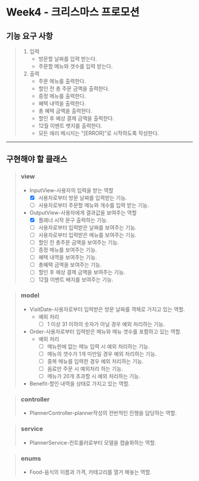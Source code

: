 # Week4 - 크리스마스 프로모션

## 기능 요구 사항

> 1. 입력
>    + 방문할 날짜를 입력 받는다.
>    + 주문할 메뉴와 갯수를 입력 받는다.
> 2. 출력
>    + 주문 메뉴를 출력한다.
>    + 할인 전 총 주문 금액을 출력한다.
>    + 증정 메뉴를 출력한다.
>    + 혜택 내역을 출력한다.
>    + 총 혜택 금액을 출력한다.
>    + 할인 후 예상 결제 금액을 출력한다.
>    + 12월 이벤트 뱃지를 출력한다.
>    + 모든 에러 메시지는 "[ERROR]"로 시작하도록 작성한다.
---

## 구현해야 할 클래스

> ### view
> + InputView-사용자의 입력을 받는 역할
>   + [X] 사용자로부터 방문 날짜를 입력받는 기능.
>   + [ ] 사용자로부터 주문할 메뉴와 개수를 입력 받는 기능.
> + OutputView-사용자에게 결과값을 보여주는 역할
>   + [X] 플래너 시작 문구 출력하는 기능.
>   + [ ] 사용자로부터 입력받은 날짜를 보여주는 기능.
>   + [ ] 사용자로부터 입력받은 메뉴를 보여주는 기능.
>   + [ ] 할인 전 총주문 금액을 보여주는 기능.
>   + [ ] 증정 메뉴를 보여주는 기능.
>   + [ ] 혜택 내역을 보여주는 기능.
>   + [ ] 총혜택 금액을 보여주는 기능.
>   + [ ] 할인 후 예상 결제 금액을 보여주는 기능.
>   + [ ] 12월 이벤트 배지를 보여주는 기능.

> ### model
> + VisitDate-사용자로부터 입력받은 방문 날짜를 객체로 가지고 있는 역할.
>   + 예외 처리
>     + [ ] 1 이상 31 이하의 숫자가 아닐 경우 예외 처리하는 기능.
> + Order-사용자로부터 입력받은 메뉴와 메뉴 갯수를 포함하고 있는 역할.
>   + 예외 처리
>     + [ ] 메뉴판에 없는 메뉴 입력 시 예외 처리하는 기능.
>     + [ ] 메뉴의 갯수가 1개 미만일 경우 예외 처리하는 기능.
>     + [ ] 중복 메뉴를 입력한 경우 예외 처리하는 기능.
>     + [ ] 음료만 주문 시 예외처리 하는 기능.
>     + [ ] 메뉴가 20개 초과할 시 예외 처리하는 기능.
> + Benefit-할인 내역을 상태로 가지고 있는 역할.

> ### controller
> + PlannerController-planner작성의 전반적인 진행을 담당하는 역할.

> ### service
> + PlannerService-컨트롤러로부터 모델을 캡슐화하는 역할.

> ### enums
> + Food-음식의 이름과 가격, 카테고리를 열거 해놓는 역할. 